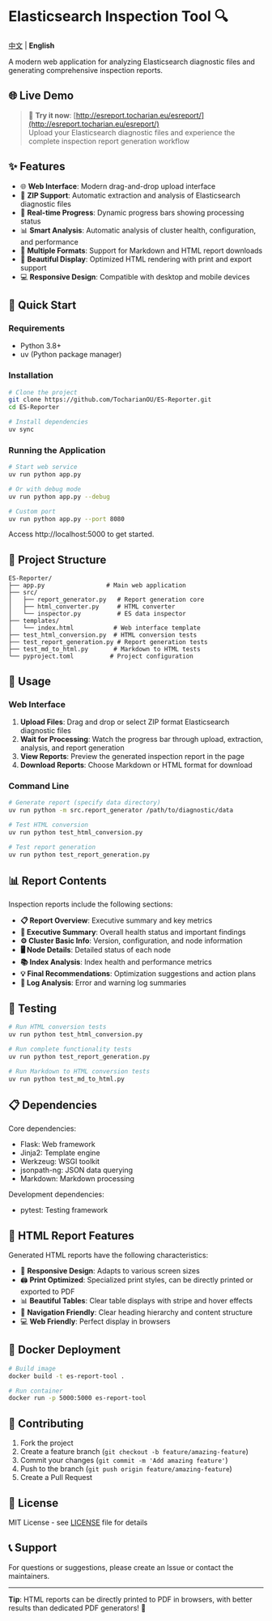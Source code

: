 # Elasticsearch Inspection Tool 🔍

[中文](README-zh.md) | **English**

A modern web application for analyzing Elasticsearch diagnostic files and generating comprehensive inspection reports.

## 🌐 Live Demo

> 🚀 **Try it now**: [http://esreport.tocharian.eu/esreport/](http://esreport.tocharian.eu/esreport/)  
> Upload your Elasticsearch diagnostic files and experience the complete inspection report generation workflow

## ✨ Features

- 🌐 **Web Interface**: Modern drag-and-drop upload interface
- 📁 **ZIP Support**: Automatic extraction and analysis of Elasticsearch diagnostic files  
- 🔄 **Real-time Progress**: Dynamic progress bars showing processing status
- 📊 **Smart Analysis**: Automatic analysis of cluster health, configuration, and performance
- 📄 **Multiple Formats**: Support for Markdown and HTML report downloads
- 🎨 **Beautiful Display**: Optimized HTML rendering with print and export support
- 💻 **Responsive Design**: Compatible with desktop and mobile devices

## 🚀 Quick Start

### Requirements

- Python 3.8+
- uv (Python package manager)

### Installation

```bash
# Clone the project
git clone https://github.com/TocharianOU/ES-Reporter.git
cd ES-Reporter

# Install dependencies
uv sync
```

### Running the Application

```bash
# Start web service
uv run python app.py

# Or with debug mode
uv run python app.py --debug

# Custom port
uv run python app.py --port 8080
```

Access http://localhost:5000 to get started.

## 📁 Project Structure

```
ES-Reporter/
├── app.py                 # Main web application
├── src/
│   ├── report_generator.py   # Report generation core
│   ├── html_converter.py     # HTML converter
│   └── inspector.py          # ES data inspector
├── templates/
│   └── index.html           # Web interface template
├── test_html_conversion.py  # HTML conversion tests
├── test_report_generation.py # Report generation tests
├── test_md_to_html.py       # Markdown to HTML tests
└── pyproject.toml          # Project configuration
```

## 🔧 Usage

### Web Interface

1. **Upload Files**: Drag and drop or select ZIP format Elasticsearch diagnostic files
2. **Wait for Processing**: Watch the progress bar through upload, extraction, analysis, and report generation
3. **View Reports**: Preview the generated inspection report in the page
4. **Download Reports**: Choose Markdown or HTML format for download

### Command Line

```bash
# Generate report (specify data directory)
uv run python -m src.report_generator /path/to/diagnostic/data

# Test HTML conversion
uv run python test_html_conversion.py

# Test report generation
uv run python test_report_generation.py
```

## 📊 Report Contents

Inspection reports include the following sections:

- **📋 Report Overview**: Executive summary and key metrics
- **🎯 Executive Summary**: Overall health status and important findings  
- **⚙️ Cluster Basic Info**: Version, configuration, and node information
- **🖥️ Node Details**: Detailed status of each node
- **📚 Index Analysis**: Index health and performance metrics
- **💡 Final Recommendations**: Optimization suggestions and action plans
- **📝 Log Analysis**: Error and warning log summaries

## 🧪 Testing

```bash
# Run HTML conversion tests
uv run python test_html_conversion.py

# Run complete functionality tests
uv run python test_report_generation.py

# Run Markdown to HTML conversion tests
uv run python test_md_to_html.py
```

## 📋 Dependencies

Core dependencies:
- Flask: Web framework
- Jinja2: Template engine  
- Werkzeug: WSGI toolkit
- jsonpath-ng: JSON data querying
- Markdown: Markdown processing

Development dependencies:
- pytest: Testing framework

## 🎨 HTML Report Features

Generated HTML reports have the following characteristics:

- 📱 **Responsive Design**: Adapts to various screen sizes
- 🖨️ **Print Optimized**: Specialized print styles, can be directly printed or exported to PDF
- 📊 **Beautiful Tables**: Clear table displays with stripe and hover effects
- 🎯 **Navigation Friendly**: Clear heading hierarchy and content structure
- 💻 **Web Friendly**: Perfect display in browsers

## 🐳 Docker Deployment

```bash
# Build image
docker build -t es-report-tool .

# Run container
docker run -p 5000:5000 es-report-tool
```

## 🤝 Contributing

1. Fork the project
2. Create a feature branch (`git checkout -b feature/amazing-feature`)
3. Commit your changes (`git commit -m 'Add amazing feature'`)
4. Push to the branch (`git push origin feature/amazing-feature`)
5. Create a Pull Request

## 📄 License

MIT License - see [LICENSE](LICENSE) file for details

## 📞 Support

For questions or suggestions, please create an Issue or contact the maintainers.

---

**Tip**: HTML reports can be directly printed to PDF in browsers, with better results than dedicated PDF generators! 🎯 